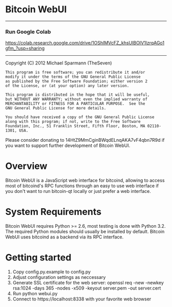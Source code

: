 # Bitcoin WebUI


-------------------------
### Run Google Colab

https://colab.research.google.com/drive/1OShIMVcFZ_khsUIBOIV1lzrqAGo1gfm_?usp=sharing

-------------------------


Copyright (C) 2012 Michael Sparmann (TheSeven)

    This program is free software; you can redistribute it and/or
    modify it under the terms of the GNU General Public License
    as published by the Free Software Foundation; either version 2
    of the License, or (at your option) any later version.

    This program is distributed in the hope that it will be useful,
    but WITHOUT ANY WARRANTY; without even the implied warranty of
    MERCHANTABILITY or FITNESS FOR A PARTICULAR PURPOSE.  See the
    GNU General Public License for more details.

    You should have received a copy of the GNU General Public License
    along with this program; if not, write to the Free Software
    Foundation, Inc., 51 Franklin Street, Fifth Floor, Boston, MA 02110-1301, USA.

Please consider donating to 14HtZ9MmCginBWqdELnqAKA7vF4qbn7R9d
if you want to support further development of Bitcoin WebUI.


Overview
========

Bitcoin WebUI is a JavaScript web interface for bitcoind, allowing to access
most of bitcoind's RPC functions through an easy to use web interface if you
don't want to run bitcoin-qt locally or just prefer a web interface.


System Requirements
===================

Bitcoin WebUI requires Python >= 2.6, most testing is done with Python 3.2.
The required Python modules should usually be installed by default.
Bitcoin WebUI uses bitcoind as a backend via its RPC interface.


Getting started
===============

1. Copy config.py.example to config.py
2. Adjust configuration settings as neccessary
3. Generate SSL certificate for the web server:
   openssl req -new -newkey rsa:1024 -days 365 -nodes -x509 -keyout server.pem -out server.cert
4. Run python webui.py
5. Connect to https://localhost:8338 with your favorite web browser
